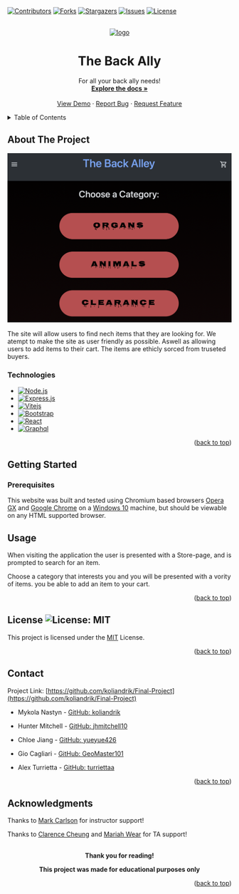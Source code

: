 <a name="readme-top"></a>

<!-- PROJECT SHIELDS -->

[![Contributors][contributors-shield]][contributors-url]
[![Forks][forks-shield]][forks-url]
[![Stargazers][stars-shield]][stars-url]
[![Issues][issues-shield]][issues-url]
[![License][license-shield]][license-url]


<!-- PROJECT LOGO -->
<br />
<div align="center">
  <a href="https://github.com/koliandrik/Final-Project">
    <img src="logo.png" alt="logo" width="80" height="80">
  </a>

<h1 align="center">The Back Ally</h1>

  <p align="center">
    For all your back ally needs!
    <br />
    <a href="https://github.com/koliandrik/Final-Project"><strong>Explore the docs »</strong></a>
    <br />
    <br />
    <a href="https://github.com/koliandrik/Final-Project">View Demo</a>
    ·
    <a href="https://github.com/koliandrik/Final-Project/issues/new?labels=bug&template=bug-report---.md">Report Bug</a>
    ·
    <a href="https://github.com/koliandrik/Final-Project/issues/new?labels=enhancement&template=feature-request---.md">Request Feature</a>
  </p>
</div>


<!-- TABLE OF CONTENTS -->
<details>
  <summary>Table of Contents</summary>
  <ol>
    <li>
      <a href="#about-the-project">About The Project</a>
      <ul>
        <li><a href="#project-description">Project Description</a></li>
        <li><a href="#built-with">Built With</a></li>
      </ul>
    </li>
    <li>
      <a href="#getting-started">Getting Started</a>
      <ul>
        <li><a href="#prerequisites">Prerequisites</a></li>
        <li><a href="#installation">Installation</a></li>
      </ul>
    </li>
    <li><a href="#usage">Usage</a></li>
    <li><a href="#license">License</a></li>
    <li><a href="#contact">Contact</a></li>
    <li><a href="#acknowledgments">Acknowledgments</a></li>
  </ol>
</details>

<!-- ABOUT THE PROJECT -->
## About The Project

![Product Name Screen Shot](assets/demo.png)


<!-- <p align="right">(<a href="#readme-top">back to top</a>)</p> -->

<!-- ## Project Description -->

 The site will allow users to find nech items that they are looking for. We atempt to make the site as user friendly as possible. Aswell as allowing users to add items to their cart.
 The items are ethicly sorced from truseted buyers.
 


### Technologies

* [![Node.js][Nodejs.org]][Node-url]
* [![Express.js][Expressjs.com]][Express-url]
* [![Vitejs][vitejs.dev]][vite-url]
* [![Bootstrap][bootstrap.org]][bootstrap-url]
* [![React][reactjs.org]][react-url]
* [![Graphql][graphql.org]][graphql-url]



<p align="right">(<a href="#readme-top">back to top</a>)</p>


<!-- GETTING STARTED -->
## Getting Started
### Prerequisites

This website was built and tested using Chromium based browsers <a href="https://www.opera.com/gx">Opera GX</a> and <a href="(https://www.google.com/chrome/">Google Chrome</a> on a <a href="https://www.microsoft.com/en-us/software-download/windows10%20">Windows 10</a> machine, but should be viewable on any HTML supported browser.


<!-- USAGE EXAMPLES -->

## Usage

When visiting the application  the user is presented with a Store-page, and is prompted to search for an item.

Choose a category that interests you and you will be presented with a vority of items. you be able to add an item to your cart.


<p align="right">(<a href="#readme-top">back to top</a>)</p>


<!-- LICENSE -->
## License ![License: MIT](https://img.shields.io/badge/License-MIT-yellow.svg)
 
 This project is licensed under the [MIT](https://opensource.org/licenses/MIT) License.

<p align="right">(<a href="#readme-top">back to top</a>)</p>


<!-- CONTACT -->
## Contact


Project Link: [https://github.com/koliandrik/Final-Project](https://github.com/koliandrik/Final-Project)

- Mykola Nastyn - [GitHub: koliandrik](https://github.com/koliandrik)

- Hunter Mitchell - [GitHub: jhmitchell10](https://github.com/jhmitchell10)

- Chloe Jiang - [GitHub: yueyue426](https://github.com/yueyue426)

- Gio Cagliari - [GitHub: GeoMaster101](https://github.com/GeoMaster101) 

- Alex Turrietta - [GitHub: turriettaa](https://github.com/turriettaa)


<p align="right">(<a href="#readme-top">back to top</a>)</p>



<!-- ACKNOWLEDGMENTS -->
## Acknowledgments

Thanks to [Mark Carlson](https://github.com/mark-carlson) for instructor support!

Thanks to [Clarence Cheung](https://github.com/kleranscoding) and [Mariah Wear](https://github.com/mariahw4) for TA support!
<br><br/>

<p align="center"><b>Thank you for reading!</b></p>
<p align="center"><b>This project was made for educational purposes only</b></p>
<p align="right">(<a href="#readme-top">back to top</a>)</p>



<!-- MARKDOWN LINKS & IMAGES -->
<!-- https://www.markdownguide.org/basic-syntax/#reference-style-links -->
[contributors-shield]: https://img.shields.io/github/contributors/koliandrik/Final-Project.svg?style=for-the-badge
[contributors-url]: https://github.com/koliandrik/Final-Project/graphs/contributors
[forks-shield]: https://img.shields.io/github/forks/koliandrik/Final-Project.svg?style=for-the-badge
[forks-url]: https://github.com/koliandrik/Final-Project/network/members
[stars-shield]: https://img.shields.io/github/stars/koliandrik/Final-Project.svg?style=for-the-badge
[stars-url]: https://github.com/koliandrik/Final-Project/stargazers
[issues-shield]: https://img.shields.io/github/issues/koliandrik/Final-Project.svg?style=for-the-badge
[issues-url]: https://github.com/koliandrik/Final-Project/issues
[license-shield]: https://img.shields.io/github/license/koliandrik/Final-Project.svg?style=for-the-badge
[license-url]: https://github.com/koliandrik/Final-Project/blob/master/LICENSE.txt
<!-- [product-screenshot]: ./assets/images/WeatherDashboardScreenshot.png -->
[nodejs.org]: https://img.shields.io/badge/Node.js-5FA04E?style=for-the-badge&logo=nodedotjs&logoColor=white
[Node-url]: https://nodejs.org/en/
[Expressjs.com]: https://img.shields.io/badge/Expressjs-000000?style=for-the-badge&logo=express&logoColor=white
[Express-url]: https://expressjs.com/
[bootstrap.org]: https://img.shields.io/badge/Bootstrap-7952B3?style=for-the-badge&logo=bootstrap&logoColor=white
[bootstrap-url]: https://getbootstrap.com/
[reactjs.org]: https://img.shields.io/badge/Reactjs-61DAFB?style=for-the-badge&logo=react&logoColor=white
[react-url]: https://reactjs.org/
[Graphql.org]: https://img.shields.io/badge/graphql-E10098?style=for-the-badge&logo=graphql&logoColor=white
[graphql-url]: https://graphql.org/
[vitejs.dev]: https://img.shields.io/badge/vite-646CFF?style=for-the-badge&logo=vite&logoColor=white
[vite-url]: https://vitejs.dev/